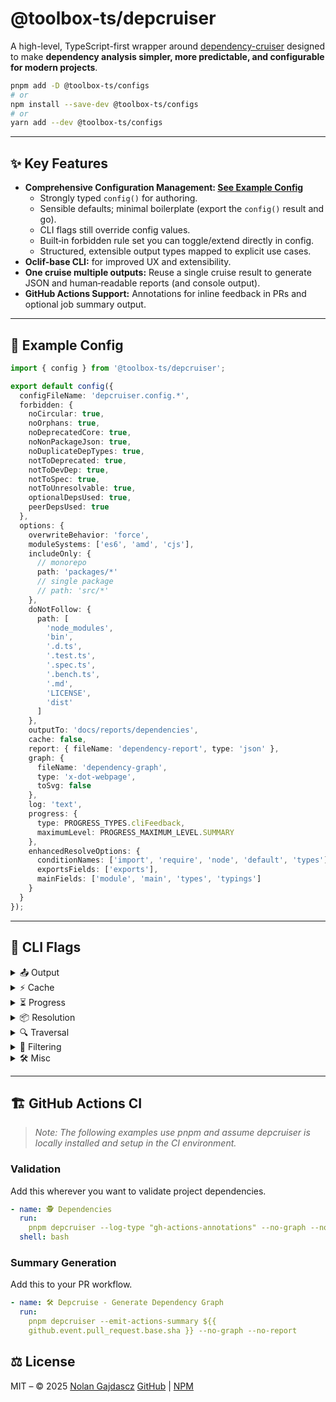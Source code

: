 # @toolbox-ts/depcruiser

A high-level, TypeScript-first wrapper around [dependency-cruiser](https://github.com/sverweij/dependency-cruiser) designed to make **dependency analysis simpler, more predictable, and configurable for modern projects**.

```sh
pnpm add -D @toolbox-ts/configs
# or
npm install --save-dev @toolbox-ts/configs
# or
yarn add --dev @toolbox-ts/configs
```

---

## ✨ Key Features

* **Comprehensive Configuration Management: [See Example Config](#-example-config)**
  * Strongly typed `config()` for authoring.
  * Sensible defaults; minimal boilerplate (export the `config()` result and go).
  * CLI flags still override config values.
  * Built‑in forbidden rule set you can toggle/extend directly in config.
  * Structured, extensible output types mapped to explicit use cases.
* **Oclif-base CLI:** for improved UX and extensibility.
* **One cruise multiple outputs:** Reuse a single cruise result to generate JSON and human‑readable reports (and console output).
* **GitHub Actions Support:** Annotations for inline feedback in PRs and optional job summary output.

---

## 🧩 Example Config

```ts
import { config } from '@toolbox-ts/depcruiser';

export default config({
  configFileName: 'depcruiser.config.*',
  forbidden: {
    noCircular: true,
    noOrphans: true,
    noDeprecatedCore: true,
    noNonPackageJson: true,
    noDuplicateDepTypes: true,
    notToDeprecated: true,
    notToDevDep: true,
    notToSpec: true,
    notToUnresolvable: true,
    optionalDepsUsed: true,
    peerDepsUsed: true
  },
  options: {
    overwriteBehavior: 'force',
    moduleSystems: ['es6', 'amd', 'cjs'],
    includeOnly: {
      // monorepo 
      path: 'packages/*'
      // single package
      // path: 'src/*' 
    },
    doNotFollow: {
      path: [
        'node_modules',
        'bin',
        '.d.ts',
        '.test.ts',
        '.spec.ts',
        '.bench.ts',
        '.md',
        'LICENSE',
        'dist'
      ]
    },
    outputTo: 'docs/reports/dependencies',
    cache: false,
    report: { fileName: 'dependency-report', type: 'json' },
    graph: {
      fileName: 'dependency-graph',
      type: 'x-dot-webpage',
      toSvg: false
    },
    log: 'text',
    progress: {
      type: PROGRESS_TYPES.cliFeedback,
      maximumLevel: PROGRESS_MAXIMUM_LEVEL.SUMMARY
    },
    enhancedResolveOptions: {
      conditionNames: ['import', 'require', 'node', 'default', 'types'],
      exportsFields: ['exports'],
      mainFields: ['module', 'main', 'types', 'typings']
    }
  }
});
```

---

## 🚩 CLI Flags

<details><summary>📤 Output</summary>

* `--no-log`: Disable logging.
* `--log-type <type>`:Set logging output type.
* `--no-report`: Do not generate a report.
* `--report-file-name <path>`: Path to write report output. No report is written if omitted.
* `--report-type <type>`:  Report output format.
* `--no-graph`: Do not generate a dependency graph.
* `--graph-type <type>`: Type of graph to generate.
* `--graph-file-name <name>`: File name for the generated graph. Requires `--graph-type`.
* `--graph-dot-to-svg`
  Transform DOT output into SVG. Requires `--graph-type`.
* `--overwrite-behavior <mode>`
  What to do if output file already exists.
  Options: `overwrite`, `append`, `skip`, etc.
* `--output-to, -f <dir>`: Directory to write output files.
* `--emit-actions-summary <sha>`: Emit a GitHub Actions step summary with a Mermaid diagram of affected modules. Pass the git revision to compare against (`${{ github.event.pull_request.base.sha }}` for PRs). Requires the `GITHUB_STEP_SUMMARY` environment variable.

</details>

<details><summary>⚡ Cache</summary>

* `--no-cache`: Disable caching.
* `--cache-folder <dir>`: Directory to store the cache.
* `--cache-strategy <strategy>`: Strategy for cache invalidation:
* `--cache-compression`: Compress cache contents.

</details>

<details><summary>⏳ Progress</summary>

* `--progress-type <type>`: Type of progress indicator to use.
* `--progress-maximum-level <depth>`: Maximum depth of progress detail to display.

</details>

<details><summary>📦 Resolution</summary>

* `--ts-config <path>`: Path to `tsconfig.json`.
* `--webpack-config <path>`: Path to webpack configuration (for alias resolution).
* `--babel-config <path>`: Path to babel configuration (for alias resolution).
* `--preserve-symlinks`: Do not resolve symlinks to their real path.
* `--module-systems, -M <systems>`: Comma-separated list of module systems to support.

</details>

<details><summary>🔍 Traversal</summary>

* `--max-depth, -d <n>`: Limit how deep to follow dependencies.
* `--ts-pre-compilation-deps`: Detect dependencies that exist only pre TypeScript compilation.
* `--do-not-follow-path, -X <patterns>`: Include modules matching regex but do not follow their dependencies.
* `--do-not-follow-dependency-types <types>`: Dependency types to ignore when applying `doNotFollowPath`.

</details>

<details><summary>🎯 Filtering</summary>

* `--include-only, -I <pattern>`: Only include modules matching regex.
* `--prefix, -P <prefix>`: Prefix to use for links in `dot` and `err-html` reports.
* `--exclude, -x <patterns>`: Exclude all modules matching regex.
* `--collapse, -S <depth|pattern>`: Collapse modules to given folder depth or regex group.
* `--reaches, -R <pattern>`: Include modules matching regex and all they reach.
* `--focus, -F <pattern>`: Include modules matching regex and their direct neighbors.
* `--focus-depth <n>`: Depth for `--focus`. Requires `--focus`.
* `--highlight, -H <pattern>`: Highlight modules matching regex.

</details>

<details><summary>🛠 Misc</summary>

* `--init`: Generate a default dependency-cruiser configuration file.
* `--affected, -A <revision>`: Include modules changed since revision and all that depend on them.
* `--metrics, -m`: Calculate and include code metrics.
* `--validate, -v`: Validate the configuration file.
* `--config, -c <path>`: Path to configuration file. Must exist.

</details>

---

## 🏗️ GitHub Actions CI

>*Note: The following examples use pnpm and assume depcruiser is locally installed and setup in the CI environment.*

### Validation

Add this wherever you want to validate project dependencies.

```yaml
- name: 🕵️ Dependencies
  run:
    pnpm depcruiser --log-type "gh-actions-annotations" --no-graph --no-report
  shell: bash
```

### Summary Generation

Add this to your PR workflow.

```yaml
- name: 🛠️ Depcruise - Generate Dependency Graph
  run:
    pnpm depcruiser --emit-actions-summary ${{
    github.event.pull_request.base.sha }} --no-graph --no-report
```

## ⚖️ License

MIT – © 2025 [Nolan Gajdascz](https://github.com/gajdascz)
[GitHub](https://github.com/gajdascz/toolbox-ts) | [NPM](https://npmjs.com/package/@toolbox-ts)

